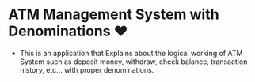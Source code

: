 # ATM Management System with Denominations ❤️

- This is an application that Explains about the logical working of ATM System such as deposit money, withdraw, check balance, transaction history, etc... with proper denominations.
